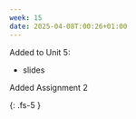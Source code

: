 ```yaml
---
week: 15
date: 2025-04-08T:00:26+01:00
---
```


Added to Unit 5:

- slides 

Added Assignment 2

{: .fs-5 }
